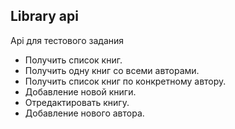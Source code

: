 
## Library api

Api для тестового задания

- Получить список книг.
- Получить одну книг со всеми авторами.
- Получить список книг по конкретному автору.
- Добавление новой книги.
- Отредактировать книгу.
- Добавление нового автора.